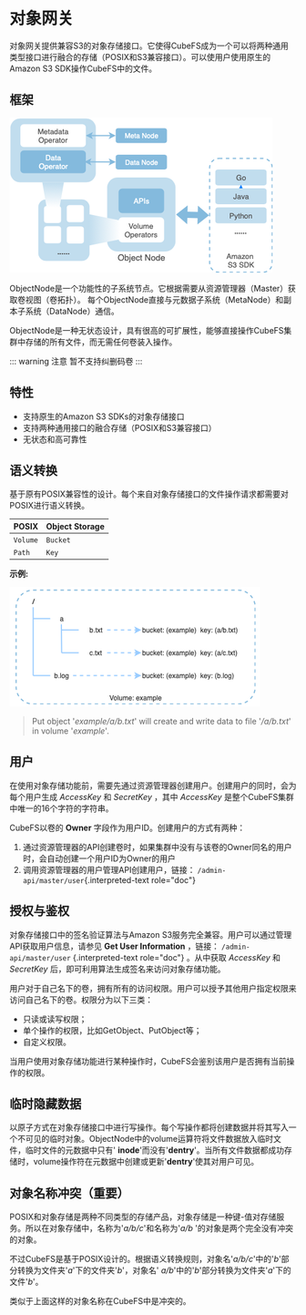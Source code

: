 # 对象网关

对象网关提供兼容S3的对象存储接口。它使得CubeFS成为一个可以将两种通用类型接口进行融合的存储（POSIX和S3兼容接口）。可以使用户使用原生的Amazon S3 SDK操作CubeFS中的文件。

## 框架

![image](../pic/cfs-object-subsystem-structure.png)

ObjectNode是一个功能性的子系统节点。它根据需要从资源管理器（Master）获取卷视图（卷拓扑）。 每个ObjectNode直接与元数据子系统（MetaNode）和副本子系统（DataNode）通信。

ObjectNode是一种无状态设计，具有很高的可扩展性，能够直接操作CubeFS集群中存储的所有文件，而无需任何卷装入操作。

::: warning 注意
暂不支持纠删码卷
:::

## 特性

- 支持原生的Amazon S3 SDKs的对象存储接口
- 支持两种通用接口的融合存储（POSIX和S3兼容接口）
- 无状态和高可靠性

## 语义转换

基于原有POSIX兼容性的设计。每个来自对象存储接口的文件操作请求都需要对POSIX进行语义转换。

| POSIX    | Object Storage |
|----------|----------------|
| `Volume` | `Bucket`       |
| `Path`   | `Key`          |

**示例:**

![image](../pic/cfs-object-subsystem-semantic.png)

> Put object \'*example/a/b.txt*\' will create and write data to file
> \'*/a/b.txt*\' in volume \'*example*\'.

## 用户

在使用对象存储功能前，需要先通过资源管理器创建用户。创建用户的同时，会为每个用户生成
*AccessKey* 和 *SecretKey* ，其中 *AccessKey*
是整个CubeFS集群中唯一的16个字符的字符串。

CubeFS以卷的 **Owner** 字段作为用户ID。创建用户的方式有两种：

1. 通过资源管理器的API创建卷时，如果集群中没有与该卷的Owner同名的用户时，会自动创建一个用户ID为Owner的用户
2. 调用资源管理器的用户管理API创建用户，链接：
   `/admin-api/master/user`{.interpreted-text role="doc"}

## 授权与鉴权

对象存储接口中的签名验证算法与Amazon S3服务完全兼容。用户可以通过管理API获取用户信息，请参见 **Get User Information** ，链接： `/admin-api/master/user`
{.interpreted-text role="doc"} 。从中获取 *AccessKey* 和 *SecretKey*
后，即可利用算法生成签名来访问对象存储功能。

用户对于自己名下的卷，拥有所有的访问权限。用户可以授予其他用户指定权限来访问自己名下的卷。权限分为以下三类：

- 只读或读写权限；
- 单个操作的权限，比如GetObject、PutObject等；
- 自定义权限。

当用户使用对象存储功能进行某种操作时，CubeFS会鉴别该用户是否拥有当前操作的权限。

## 临时隐藏数据

以原子方式在对象存储接口中进行写操作。每个写操作都将创建数据并将其写入一个不可见的临时对象。ObjectNode中的volume运算符将文件数据放入临时文件，临时文件的元数据中只有\'
**inode**\'而没有\'**dentry**\'。当所有文件数据都成功存储时，volume操作符在元数据中创建或更新\'**dentry**\'使其对用户可见。

## 对象名称冲突（重要）

POSIX和对象存储是两种不同类型的存储产品，对象存储是一种键-值对存储服务。所以在对象存储中，名称为\'*a/b/c*\'和名称为\'*a/b*
\'的对象是两个完全没有冲突的对象。

不过CubeFS是基于POSIX设计的。根据语义转换规则，对象名\'*a/b/c*\'中的\'*b*\'部分转换为文件夹\'*a*\'下的文件夹\'*b*\'，对象名\'
*a/b*\'中的\'*b*\'部分转换为文件夹\'*a*\'下的文件\'*b*\'。

类似于上面这样的对象名称在CubeFS中是冲突的。

